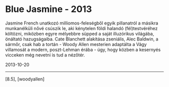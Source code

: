 # Blue Jasmine - 2013

Jasmine French unatkozó milliomos-feleségből egyik pillanatról a másikra munkanélküli nővé csúszik le, aki kénytelen földi halandó (fél)testvéréhez költözni, miközben egyre mélyebbre süpped a saját illuzórikus világába, önáltató hazugságaiba. Cate Blanchett alakítása zseniális, Alec Baldwin, a sármőr, csak hab a tortán - Woody Allen mesterien adaptálta a Vágy villamosát a modern, poszt-Lehman érába - úgy, hogy közben a kesernyés vicceken még nevetni is tud a nézőtér.

2013-10-20 

----

[8.5], [woodyallen]